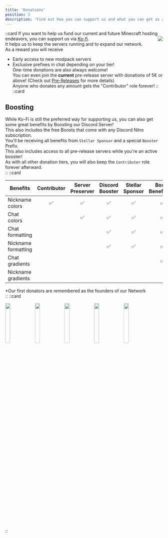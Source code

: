 ```yaml
---
title: 'Donations'
position: 3
description: 'Find out how you can support us and what you can get as a thank you from us'
---
```

::card
If you want to help us fund our current and future Minecraft hosting endeavors, you can support us via <a href='https://ko-fi.com/penguinnetwork'  target="_blank">Ko-fi</a>.
<img style="float: right;" src="/img/docs/prefixes.png">  
It helps us to keep the servers running and to expand our network.  
As a reward you will receive
- Early access to new modpack servers
- Exclusive prefixes in chat depending on your tier!  
One-time donations are also always welcome!  
You can even join the **current** pre-release server with donations of 5€ or above! (Check out [Pre-Releases](/docs/donations/pre-release) for more details)  
Anyone who donates any amount gets the "Contributor" role forever!
::
::card
## Boosting
While Ko-Fi is still the preferred way for supporting us, you can also get some great benefits by Boosting our Discord Server!  
This also includes the free Boosts that come with any Discord Nitro subscription.  
You'll be receiving all benefits from `Stellar Sponsor` and a special `Booster` Prefix.   
This also includes access to all pre-release servers while you're an active booster!  
As with all other donation tiers, you will also keep the `Contributer` role forever afterward.  
::
::card

| Benefits            | Contributor | Server Preserver | Discord Booster | Stellar Sponsor | Booty Benefactor | Server Sorcerer | Angel Investor | <span class="cursor-pointer" title="Our first donators will be remembered as the Founders of our Network">Founder*</span> |
|---------------------|:-----------:|:----------------:|:---------------:|:---------------:|:----------------:|:---------------:|:--------------:|:-------------------------------------------------------------------------------------------------------------------------:|
| Nickname colors     |      ✅      |        ✅         |        ✅        |        ✅        |        ✅         |        ✅        |       ✅        |                                                             ✅                                                             |
| Chat colors         |             |        ✅         |        ✅        |        ✅        |        ✅         |        ✅        |       ✅        |                                                             ✅                                                             |
| Chat formatting     |             |                  |        ✅        |        ✅        |        ✅         |        ✅        |       ✅        |                                                             ✅                                                             |
| Nickname formatting |             |                  |        ✅        |        ✅        |        ✅         |        ✅        |       ✅        |                                                             ✅                                                             |
| Chat gradients      |             |                  |                 |                 |        ✅         |        ✅        |       ✅        |                                                             ✅                                                             |
| Nickname gradients  |             |                  |                 |                 |                  |        ✅        |       ✅        |                                                             ✅                                                             |

<div class="md:hidden">*Our first donators are remembered as the founders of our Network</div>
::
::card
<p class="flex flex-wrap justify-center justify-between gap-4 overflow-x-auto">
<img style="width: 18%;" src="/img/docs/tiers/preserver.png">  
<img style="width: 18%;" src="/img/docs/tiers/sponsor.png">  
<img style="width: 18%;" src="/img/docs/tiers/booty.png">  
<img style="width: 18%;" src="/img/docs/tiers/sorcerer.png">  
<img style="width: 18%;" src="/img/docs/tiers/angel.png">  
</p>
::
